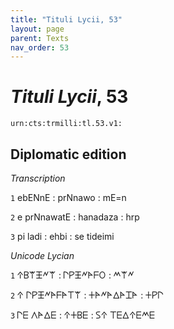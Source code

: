 ```yaml
---
title: "Tituli Lycii, 53"
layout: page
parent: Texts
nav_order: 53
---
```




# *Tituli Lycii*, 53




`urn:cts:trmilli:tl.53.v1:`

## Diplomatic edition

*Transcription*

`1` ebENnE : prNnawo : mE=n

`2` e prNnawatE : hanadaza : hrp

`3` pi ladi : ehbi : se tideimi

*Unicode Lycian*

`1` 𐊁𐊂𐊚𐊑𐊏𐊚 : 𐊓𐊕𐊑𐊏𐊀𐊇𐊒 : 𐊎𐊚𐊏

`2` 𐊁 𐊓𐊕𐊑𐊏𐊀𐊇𐊀𐊗𐊚 : 𐊛𐊀𐊏𐊀𐊅𐊀𐊈𐊀 : 𐊛𐊕𐊓

`3` 𐊓𐊆 𐊍𐊀𐊅𐊆 : 𐊁𐊛𐊂𐊆 : 𐊖𐊁 𐊗𐊆𐊅𐊁𐊆𐊎𐊆